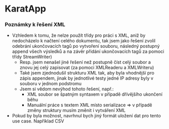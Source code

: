 # KaratApp

### Poznámky k řešení XML

- Vzhledem k tomu, že nelze použít třídy pro práci s XML, aniž by nedocházelo k načtení celého dokumentu, tak jsem jako řešení zvolil odebrání ukončovacích tagů po vytvoření souboru, následný  postupný append všech výsledků a na závěr přidání ukončovacích tagů za pomoci třídy StreamWriter)
  - Resp. jsem nenašel jiné řešení než postupně číst celý soubor a znovu jej celý zapisovat (za pomoci XMLReaderu a XMLWriteru)
  - Také jsem zjednodušil strukturu XML tak, aby byla vhodnější pro zápis appendem, jinak by jednotlivé testy jedné IP adresy byly v souboru v jednom podstromu
  - Jsem si vědom nevýhod tohoto řešení, např.:
    - XML soubor se špatným syntaxem v případě dřívějšího ukončení běhu
    - Manuální práce s textem XML místo serializace => v případě změny struktury musím změnit i vytváření XML
- Pokud by byla možnost, navrhnul bych jiný formát uložení dat pro tento use case. Například CSV